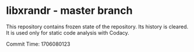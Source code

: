 # libxrandr - master branch

This repository contains frozen state of the repository.
Its history is cleared. It is used only for static code
analysis with Codacy.

Commit Time: 1706080123